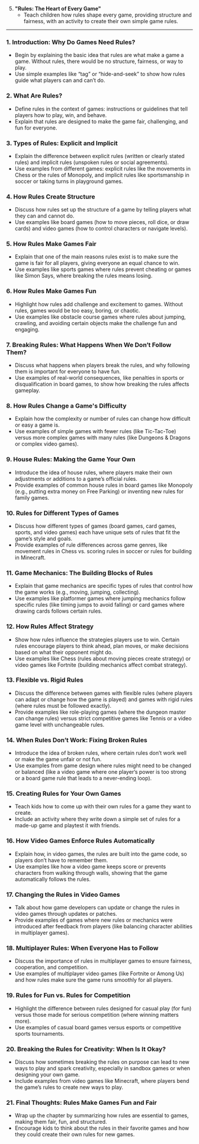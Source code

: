 5. **"Rules: The Heart of Every Game"**
   - Teach children how rules shape every game, providing structure and fairness, with an activity to create their own simple game rules.

---

### 1. **Introduction: Why Do Games Need Rules?**
   - Begin by explaining the basic idea that rules are what make a game a game. Without rules, there would be no structure, fairness, or way to play.
   - Use simple examples like “tag” or “hide-and-seek” to show how rules guide what players can and can’t do.

### 2. **What Are Rules?**
   - Define rules in the context of games: instructions or guidelines that tell players how to play, win, and behave.
   - Explain that rules are designed to make the game fair, challenging, and fun for everyone.

### 3. **Types of Rules: Explicit and Implicit**
   - Explain the difference between explicit rules (written or clearly stated rules) and implicit rules (unspoken rules or social agreements).
   - Use examples from different games: explicit rules like the movements in Chess or the rules of Monopoly, and implicit rules like sportsmanship in soccer or taking turns in playground games.

### 4. **How Rules Create Structure**
   - Discuss how rules set up the structure of a game by telling players what they can and cannot do.
   - Use examples like board games (how to move pieces, roll dice, or draw cards) and video games (how to control characters or navigate levels).

### 5. **How Rules Make Games Fair**
   - Explain that one of the main reasons rules exist is to make sure the game is fair for all players, giving everyone an equal chance to win.
   - Use examples like sports games where rules prevent cheating or games like Simon Says, where breaking the rules means losing.

### 6. **How Rules Make Games Fun**
   - Highlight how rules add challenge and excitement to games. Without rules, games would be too easy, boring, or chaotic.
   - Use examples like obstacle course games where rules about jumping, crawling, and avoiding certain objects make the challenge fun and engaging.

### 7. **Breaking Rules: What Happens When We Don’t Follow Them?**
   - Discuss what happens when players break the rules, and why following them is important for everyone to have fun.
   - Use examples of real-world consequences, like penalties in sports or disqualification in board games, to show how breaking the rules affects gameplay.

### 8. **How Rules Change a Game's Difficulty**
   - Explain how the complexity or number of rules can change how difficult or easy a game is.
   - Use examples of simple games with fewer rules (like Tic-Tac-Toe) versus more complex games with many rules (like Dungeons & Dragons or complex video games).

### 9. **House Rules: Making the Game Your Own**
   - Introduce the idea of house rules, where players make their own adjustments or additions to a game’s official rules.
   - Provide examples of common house rules in board games like Monopoly (e.g., putting extra money on Free Parking) or inventing new rules for family games.

### 10. **Rules for Different Types of Games**
   - Discuss how different types of games (board games, card games, sports, and video games) each have unique sets of rules that fit the game’s style and goals.
   - Provide examples of rule differences across game genres, like movement rules in Chess vs. scoring rules in soccer or rules for building in Minecraft.

### 11. **Game Mechanics: The Building Blocks of Rules**
   - Explain that game mechanics are specific types of rules that control how the game works (e.g., moving, jumping, collecting).
   - Use examples like platformer games where jumping mechanics follow specific rules (like timing jumps to avoid falling) or card games where drawing cards follows certain rules.

### 12. **How Rules Affect Strategy**
   - Show how rules influence the strategies players use to win. Certain rules encourage players to think ahead, plan moves, or make decisions based on what their opponent might do.
   - Use examples like Chess (rules about moving pieces create strategy) or video games like Fortnite (building mechanics affect combat strategy).

### 13. **Flexible vs. Rigid Rules**
   - Discuss the difference between games with flexible rules (where players can adapt or change how the game is played) and games with rigid rules (where rules must be followed exactly).
   - Provide examples like role-playing games (where the dungeon master can change rules) versus strict competitive games like Tennis or a video game level with unchangeable rules.

### 14. **When Rules Don’t Work: Fixing Broken Rules**
   - Introduce the idea of broken rules, where certain rules don’t work well or make the game unfair or not fun.
   - Use examples from game design where rules might need to be changed or balanced (like a video game where one player’s power is too strong or a board game rule that leads to a never-ending loop).

### 15. **Creating Rules for Your Own Games**
   - Teach kids how to come up with their own rules for a game they want to create.
   - Include an activity where they write down a simple set of rules for a made-up game and playtest it with friends.

### 16. **How Video Games Enforce Rules Automatically**
   - Explain how, in video games, the rules are built into the game code, so players don’t have to remember them.
   - Use examples like how a video game keeps score or prevents characters from walking through walls, showing that the game automatically follows the rules.

### 17. **Changing the Rules in Video Games**
   - Talk about how game developers can update or change the rules in video games through updates or patches.
   - Provide examples of games where new rules or mechanics were introduced after feedback from players (like balancing character abilities in multiplayer games).

### 18. **Multiplayer Rules: When Everyone Has to Follow**
   - Discuss the importance of rules in multiplayer games to ensure fairness, cooperation, and competition.
   - Use examples of multiplayer video games (like Fortnite or Among Us) and how rules make sure the game runs smoothly for all players.

### 19. **Rules for Fun vs. Rules for Competition**
   - Highlight the difference between rules designed for casual play (for fun) versus those made for serious competition (where winning matters more).
   - Use examples of casual board games versus esports or competitive sports tournaments.

### 20. **Breaking the Rules for Creativity: When Is It Okay?**
   - Discuss how sometimes breaking the rules on purpose can lead to new ways to play and spark creativity, especially in sandbox games or when designing your own game.
   - Include examples from video games like Minecraft, where players bend the game’s rules to create new ways to play.

### 21. **Final Thoughts: Rules Make Games Fun and Fair**
   - Wrap up the chapter by summarizing how rules are essential to games, making them fair, fun, and structured.
   - Encourage kids to think about the rules in their favorite games and how they could create their own rules for new games.
